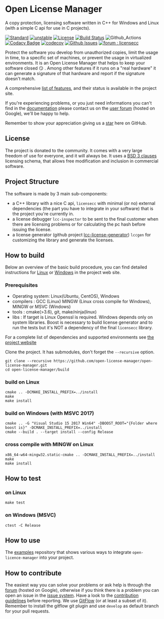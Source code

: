 # Open License Manager

A copy protection, licensing software written in C++ for Windows and Linux (with a simple C api for use in C projects).

[![Standard](https://img.shields.io/badge/c%2B%2B-11-blue.svg)](https://en.wikipedia.org/wiki/C%2B%2B#Standardization)
[![unstable](http://badges.github.io/stability-badges/dist/unstable.svg)](http://github.com/badges/stability-badges)
[![License](https://img.shields.io/badge/License-BSD%203--Clause-blue.svg)](https://opensource.org/licenses/BSD-3-Clause)
[![Build Status](https://travis-ci.org/open-license-manager/open-license-manager.svg?branch=develop)](https://travis-ci.org/open-license-manager/open-license-manager)
![Github_Actions](https://github.com/open-license-manager/open-license-manager/workflows/Github_Actions/badge.svg)
[![Codacy Badge](https://api.codacy.com/project/badge/Grade/62d6e1bb22d648bd85b6f3bc344a545a)](https://www.codacy.com/manual/gcontini/open-license-manager?utm_source=github.com&amp;utm_medium=referral&amp;utm_content=open-license-manager/open-license-manager&amp;utm_campaign=Badge_Grade)
[![codecov](https://codecov.io/gh/open-license-manager/open-license-manager/branch/develop/graph/badge.svg)](https://codecov.io/gh/open-license-manager/open-license-manager)
[![Github Issues](https://img.shields.io/github/issues/open-license-manager/open-license-manager)](http://github.com/open-license-manager/open-license-manager/issues)
[![forum : licensecc](https://img.shields.io/badge/forum-licensecc-blue.svg)](https://groups.google.com/d/forum/licensecc)

Protect the software you develop from unauthorized copies, limit the usage in time, to a specific set of 
machines, or prevent the usage in  virtualized environments. It is an Open License Manager that helps to keep your 
software closed :smirk: . Among other features if it runs on a "real hardware" it can generate a signature of that hardware and report if the signature doesn't match.

A comprehensive [list of features](http://open-license-manager.github.io/open-license-manager/analysis/features.html), and their status is available in the project site. 

If you're experiencing problems, or you just need informations you can't find in the [documentation](http://open-license-manager.github.io/open-license-manager)  please contact us on the [user forum](https://groups.google.com/forum/#!forum/licensecc) (hosted on Google), we'll be happy to help. 

Remember to show your appreciation giving us a <a class="github-button" href="https://github.com/open-license-manager/open-license-manager" data-icon="octicon-star" aria-label="Star open-license-manager/open-license-manager on GitHub">star</a> here on GitHub.

## License
The project is donated to the community. It comes with a very large freedom of use for everyone, and it will always be. 
It uses a [BSD 3 clauses](https://opensource.org/licenses/BSD-3-Clause) licensing schema, that allows free modification and inclusion in commercial software. 

## Project Structure
The software is made by 3 main sub-components:
-   a C++ library with a nice C api, `licensecc` with minimal (or no) external dependencies (the part you have to integrate in your software) that is the project you're currently in.
-   a license debugger `lcc-inspector` to be sent to the final customer when there are licensing problems or for calculating the pc hash before issuing the license.
-   a license generator (github project [lcc-license-generator](https://github.com/open-license-manager/lcc-license-generator)) `lccgen` for customizing the library and generate the licenses.
 
## How to build
Below an overview of the basic build procedure, you can find detailed instructions for [Linux](http://open-license-manager.github.io/open-license-manager/development/Build-the-library.html) 
or [Windows](http://open-license-manager.github.io/open-license-manager/development/Build-the-library-windows.html) in the project web site. 

### Prerequisites
-   Operating system: Linux(Ubuntu, CentOS), Windows
-   compilers       : GCC (Linux) MINGW (Linux cross compile for Windows), MINGW or MSVC (Windows) 
-   tools           : cmake(>3.6), git, make/ninja(linux)
-   libs            : If target is Linux Openssl is required. Windows depends only on system libraries. Boost is necessary to build license generator and to run the tests but it's NOT a dependency of the final `licensecc` library. 

For a complete list of dependencies and supported environments see [the project website](http://open-license-manager.github.io/open-license-manager/development/Dependencies.html)

Clone the project. It has submodules, don't forget the `--recursive` option.

```console
git clone --recursive https://github.com/open-license-manager/open-license-manager.git
cd open-license-manager/build
```

### build on Linux

```console
cmake .. -DCMAKE_INSTALL_PREFIX=../install
make
make install
```

### build on Windows (with MSVC 2017)

```console
cmake .. -G "Visual Studio 15 2017 Win64" -DBOOST_ROOT="{Folder where boost is}" -DCMAKE_INSTALL_PREFIX=../install
cmake --build . --target install --config Release
```

### cross compile with MINGW on Linux

```console
x86_64-w64-mingw32.static-cmake .. -DCMAKE_INSTALL_PREFIX=../install
make
make install
```

## How to test

### on Linux

```console
make test
```

### on Windows (MSVC)

```console
ctest -C Release
```

## How to use

The [examples](https://github.com/open-license-manager/examples) repository that shows various ways to integrate `open-licence-manager` into your project.

## How to contribute

The easiest way you can solve your problems or ask help is through the [forum](https://groups.google.com/forum/#!forum/licensecc) (hosted on Google), otherwise if you think there is a problem you can open an issue in the [issue system](https://github.com/open-license-manager/open-license-manager/issues). 
Have a look to the [contribution guidelines](CONTRIBUTING.md) before reporting.
We use [GitFlow](https://datasift.github.io/gitflow/IntroducingGitFlow.html) (or at least a subset of it). 
Remember to install the gitflow git plugin and use `develop` as default branch for your pull requests. 
